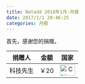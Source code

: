 ```yaml
---
title: Notadd 2018年1月-月报
date: 2017/1/1 20:46:25
categories: 月报
---
```


首先，感谢您的捐赠。



捐赠人 | 金额 | 国家
:----:|:----:|:----:
科技先生 | ￥20  | <img src="https://cdn.bootcss.com/flag-icon-css/1.3.0/flags/4x3/cn.svg" width = "40" height = "30" alt="China" align=center />

